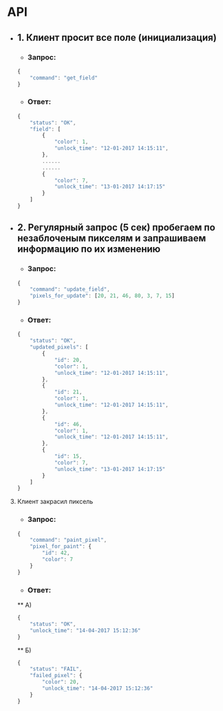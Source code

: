 # API

* ## 1. Клиент просит все поле (инициализация)

	* ### Запрос:

	```javascript
	{
		"command": "get_field"
	}
	```

	* ### Ответ:

	```javascript	
	{
		"status": "OK",
		"field": [
			{
				"color": 1,
				"unlock_time": "12-01-2017 14:15:11",
			},
			......
			......
			{
				"color": 7,
				"unlock_time": "13-01-2017 14:17:15"
			}
		]
	}
	```

* ## 2. Регулярный запрос (5 сек) пробегаем по незаблоченым пикселям и запрашиваем информацию по их изменению

	* ### Запрос:

	```javascript
	{
		"command": "update_field",
		"pixels_for_update": [20, 21, 46, 80, 3, 7, 15]
	}
	```
	
	* ### Ответ:

	```javascript
	{
		"status": "OK", 
		"updated_pixels": [
			{
				"id": 20,
				"color": 1,
				"unlock_time": "12-01-2017 14:15:11",
			},
			{
				"id": 21,
				"color": 1,
				"unlock_time": "12-01-2017 14:15:11",
			},
			{
				"id": 46,
				"color": 1,
				"unlock_time": "12-01-2017 14:15:11",
			},
			{
				"id": 15,
				"color": 7,
				"unlock_time": "13-01-2017 14:17:15"
			}
		]
	}
	```

3. Клиент закрасил пиксель

	* ### Запрос:

	```javascript
	{
		"command": "paint_pixel",
		"pixel_for_paint": {
			"id": 42,
			"color": 7
		}
	}
	```

	* ### Ответ:

	** A)

	```javascript
	{
		"status": "OK",
		"unlock_time": "14-04-2017 15:12:36"
	}
	```

	** Б)

	```javascript
	{
		"status": "FAIL",
		"failed_pixel": {
			"color": 20,
			"unlock_time": "14-04-2017 15:12:36"
		}
	}
	```
